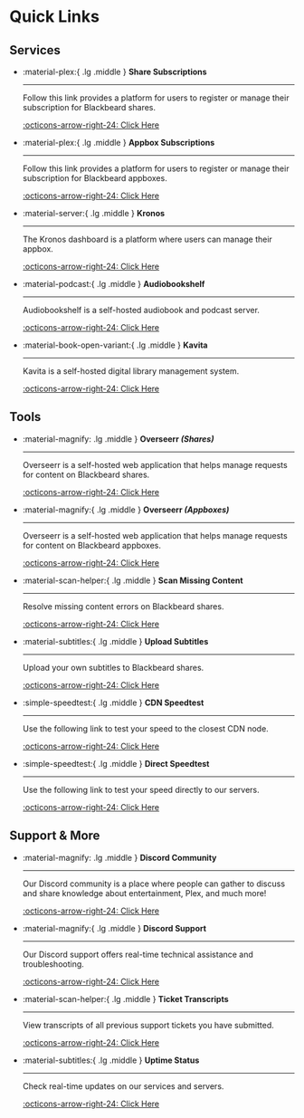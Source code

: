 # Quick Links

## Services

<div class="grid cards" markdown>

-   :material-plex:{ .lg .middle } __Share Subscriptions__

    ---

    Follow this link provides a platform for users to register or manage their subscription for Blackbeard shares.

    [:octicons-arrow-right-24: Click Here](https://blackbeard.media/)

-   :material-plex:{ .lg .middle } __Appbox Subscriptions__

    ---

    Follow this link provides a platform for users to register or manage their subscription for Blackbeard appboxes.

    [:octicons-arrow-right-24: Click Here](https://blackbeard.shop/)

-   :material-server:{ .lg .middle } __Kronos__

    ---

    The Kronos dashboard is a platform where users can manage their appbox.

    [:octicons-arrow-right-24: Click Here](https://kronos.blackbeard.shop)

-   :material-podcast:{ .lg .middle } __Audiobookshelf__

    ---

    Audiobookshelf is a self-hosted audiobook and podcast server.

    [:octicons-arrow-right-24: Click Here](https://audiobookshelf.blackbeard.media)


-   :material-book-open-variant:{ .lg .middle } __Kavita__

    ---

    Kavita is a self-hosted digital library management system.

    [:octicons-arrow-right-24: Click Here](https://kavita.blackbeard.media)

</div>

## Tools

<div class="grid cards" markdown>

-   :material-magnify: .lg .middle } __Overseerr *(Shares)*__

    ---

    Overseerr is a self-hosted web application that helps manage requests for content on Blackbeard shares.

    [:octicons-arrow-right-24: Click Here](https://overseerr.blackbeard.media)

-   :material-magnify:{ .lg .middle } __Overseerr *(Appboxes)*__

    ---

    Overseerr is a self-hosted web application that helps manage requests for content on Blackbeard appboxes.

    [:octicons-arrow-right-24: Click Here](https://overseerr.blackbeard.shop)

-   :material-scan-helper:{ .lg .middle } __Scan Missing Content__

    ---

    Resolve missing content errors on Blackbeard shares.

    [:octicons-arrow-right-24: Click Here]([https://kronos.blackbeard.shop](https://blackbeard.media/scan-media))

-   :material-subtitles:{ .lg .middle } __Upload Subtitles__

    ---

    Upload your own subtitles to Blackbeard shares.

    [:octicons-arrow-right-24: Click Here](https://blackbeard.media/subtitles-upload)


-   :simple-speedtest:{ .lg .middle } __CDN Speedtest__

    ---

    Use the following link to test your speed to the closest CDN node.

    [:octicons-arrow-right-24: Click Here](https://speedtest.brrrrrr.net/)

-   :simple-speedtest:{ .lg .middle } __Direct Speedtest__

    ---

    Use the following link to test your speed directly to our servers.

    [:octicons-arrow-right-24: Click Here](https://speedtest.blackbeard.brrrrrr.net/)

</div>

## Support & More

<div class="grid cards" markdown>

-   :material-magnify: .lg .middle } __Discord Community__

    ---

    Our Discord community is a place where people can gather to discuss and share knowledge about entertainment, Plex, and much more!

    [:octicons-arrow-right-24: Click Here](https://discord.blackbeard.media)

-   :material-magnify:{ .lg .middle } __Discord Support__

    ---

    Our Discord support offers real-time technical assistance and troubleshooting.

    [:octicons-arrow-right-24: Click Here](https://discord.com/channels/532304048200744982/921503213432242196)

-   :material-scan-helper:{ .lg .middle } __Ticket Transcripts__

    ---

    View transcripts of all previous support tickets you have submitted.

    [:octicons-arrow-right-24: Click Here](https://transcripts.blackbeard.media)

-   :material-subtitles:{ .lg .middle } __Uptime Status__

    ---

    Check real-time updates on our services and servers.

    [:octicons-arrow-right-24: Click Here](https://uptime.blackbeard.media/status/home)

</div>
